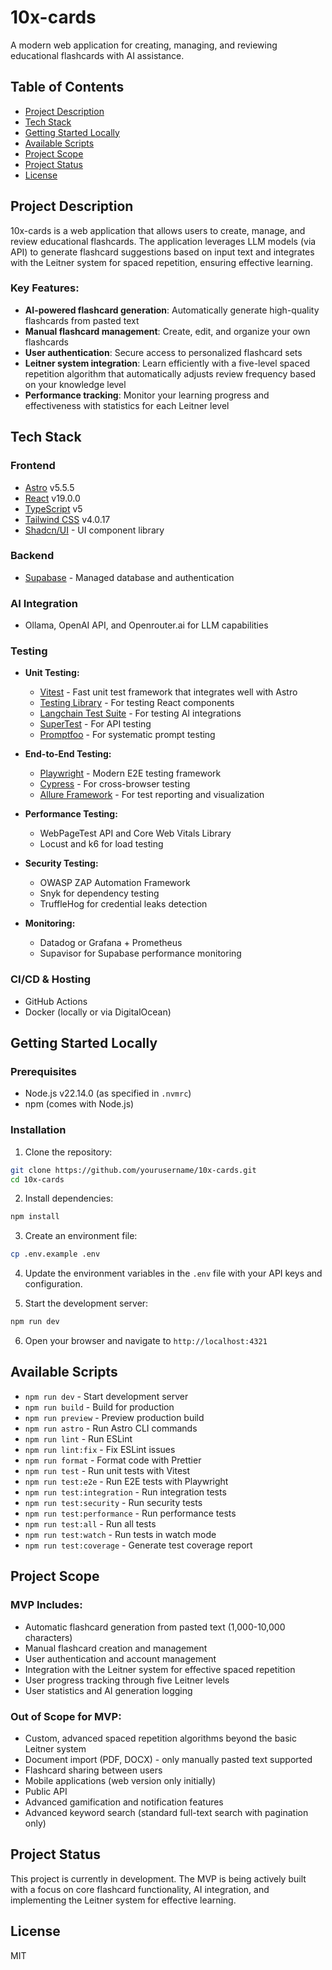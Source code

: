 # 10x-cards

A modern web application for creating, managing, and reviewing educational flashcards with AI assistance.

## Table of Contents
- [Project Description](#project-description)
- [Tech Stack](#tech-stack)
- [Getting Started Locally](#getting-started-locally)
- [Available Scripts](#available-scripts)
- [Project Scope](#project-scope)
- [Project Status](#project-status)
- [License](#license)

## Project Description

10x-cards is a web application that allows users to create, manage, and review educational flashcards. The application leverages LLM models (via API) to generate flashcard suggestions based on input text and integrates with the Leitner system for spaced repetition, ensuring effective learning.

### Key Features:
- **AI-powered flashcard generation**: Automatically generate high-quality flashcards from pasted text
- **Manual flashcard management**: Create, edit, and organize your own flashcards
- **User authentication**: Secure access to personalized flashcard sets
- **Leitner system integration**: Learn efficiently with a five-level spaced repetition algorithm that automatically adjusts review frequency based on your knowledge level
- **Performance tracking**: Monitor your learning progress and effectiveness with statistics for each Leitner level

## Tech Stack

### Frontend
- [Astro](https://astro.build/) v5.5.5
- [React](https://react.dev/) v19.0.0
- [TypeScript](https://www.typescriptlang.org/) v5
- [Tailwind CSS](https://tailwindcss.com/) v4.0.17
- [Shadcn/UI](https://ui.shadcn.com/) - UI component library

### Backend
- [Supabase](https://supabase.com/) - Managed database and authentication

### AI Integration
- Ollama, OpenAI API, and Openrouter.ai for LLM capabilities

### Testing
- **Unit Testing:**
  - [Vitest](https://vitest.dev/) - Fast unit test framework that integrates well with Astro
  - [Testing Library](https://testing-library.com/) - For testing React components
  - [Langchain Test Suite](https://js.langchain.com/docs/guides/testing/) - For testing AI integrations
  - [SuperTest](https://github.com/visionmedia/supertest) - For API testing
  - [Promptfoo](https://github.com/promptfoo/promptfoo) - For systematic prompt testing

- **End-to-End Testing:**
  - [Playwright](https://playwright.dev/) - Modern E2E testing framework
  - [Cypress](https://www.cypress.io/) - For cross-browser testing
  - [Allure Framework](https://allurereport.org/) - For test reporting and visualization

- **Performance Testing:**
  - WebPageTest API and Core Web Vitals Library
  - Locust and k6 for load testing

- **Security Testing:**
  - OWASP ZAP Automation Framework
  - Snyk for dependency testing
  - TruffleHog for credential leaks detection

- **Monitoring:**
  - Datadog or Grafana + Prometheus
  - Supavisor for Supabase performance monitoring

### CI/CD & Hosting
- GitHub Actions
- Docker (locally or via DigitalOcean)

## Getting Started Locally

### Prerequisites
- Node.js v22.14.0 (as specified in `.nvmrc`)
- npm (comes with Node.js)

### Installation

1. Clone the repository:
```bash
git clone https://github.com/yourusername/10x-cards.git
cd 10x-cards
```

2. Install dependencies:
```bash
npm install
```

3. Create an environment file:
```bash
cp .env.example .env
```

4. Update the environment variables in the `.env` file with your API keys and configuration.

5. Start the development server:
```bash
npm run dev
```

6. Open your browser and navigate to `http://localhost:4321`

## Available Scripts

- `npm run dev` - Start development server
- `npm run build` - Build for production
- `npm run preview` - Preview production build
- `npm run astro` - Run Astro CLI commands
- `npm run lint` - Run ESLint
- `npm run lint:fix` - Fix ESLint issues
- `npm run format` - Format code with Prettier
- `npm run test` - Run unit tests with Vitest
- `npm run test:e2e` - Run E2E tests with Playwright
- `npm run test:integration` - Run integration tests
- `npm run test:security` - Run security tests
- `npm run test:performance` - Run performance tests
- `npm run test:all` - Run all tests
- `npm run test:watch` - Run tests in watch mode
- `npm run test:coverage` - Generate test coverage report

## Project Scope

### MVP Includes:
- Automatic flashcard generation from pasted text (1,000-10,000 characters)
- Manual flashcard creation and management
- User authentication and account management
- Integration with the Leitner system for effective spaced repetition
- User progress tracking through five Leitner levels
- User statistics and AI generation logging

### Out of Scope for MVP:
- Custom, advanced spaced repetition algorithms beyond the basic Leitner system
- Document import (PDF, DOCX) - only manually pasted text supported
- Flashcard sharing between users
- Mobile applications (web version only initially)
- Public API
- Advanced gamification and notification features
- Advanced keyword search (standard full-text search with pagination only)

## Project Status

This project is currently in development. The MVP is being actively built with a focus on core flashcard functionality, AI integration, and implementing the Leitner system for effective learning.

## License

MIT 